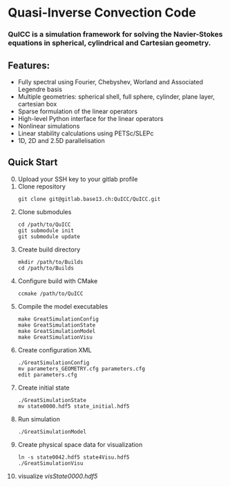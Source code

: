 # Quasi-Inverse Convection Code

### QuICC is a simulation framework for solving the Navier-Stokes equations in spherical, cylindrical and Cartesian geometry.

## Features:

   - Fully spectral using Fourier, Chebyshev, Worland and Associated Legendre basis
   - Multiple geometries: spherical shell, full sphere, cylinder, plane layer, cartesian box
   - Sparse formulation of the linear operators
   - High-level Python interface for the linear operators
   - Nonlinear simulations
   - Linear stability calculations using PETSc/SLEPc
   - 1D, 2D and 2.5D parallelisation

## Quick Start

0. Upload your SSH key to your gitlab profile
1. Clone repository
   ```
   git clone git@gitlab.base13.ch:QuICC/QuICC.git
   ```
2. Clone submodules
   ```
   cd /path/to/QuICC
   git submodule init
   git submodule update
   ```
3. Create build directory
   ```
   mkdir /path/to/Builds
   cd /path/to/Builds
   ```
4. Configure build with CMake
   ```
   ccmake /path/to/QuICC
   ```
5. Compile the model executables
   ```
   make GreatSimulationConfig
   make GreatSimulationState
   make GreatSimulationModel
   make GreatSimulationVisu
   ```
6. Create configuration XML
   ```
   ./GreatSimulationConfig
   mv parameters_GEOMETRY.cfg parameters.cfg
   edit parameters.cfg
   ```
7. Create initial state
   ```
   ./GreatSimulationState
   mv state0000.hdf5 state_initial.hdf5
   ```
8. Run simulation
   ```
   ./GreatSimulationModel
   ```
9. Create physical space data for visualization
   ```
   ln -s state0042.hdf5 state4Visu.hdf5
   ./GreatSimulationVisu
   ```
10. visualize *visState0000.hdf5*
